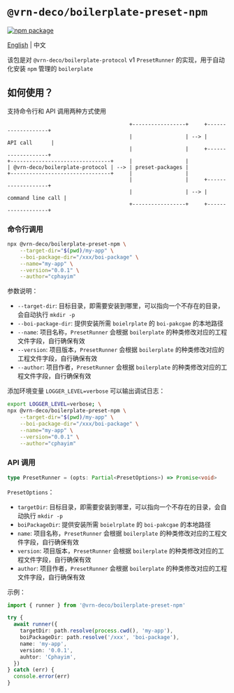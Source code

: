 # `@vrn-deco/boilerplate-preset-npm`

[![npm package](https://badgen.net/npm/v/@vrn-deco/boilerplate-preset-npm)](https://www.npmjs.com/package/@vrn-deco/boilerplate-preset-npm)

[English](./README.md) | 中文

该包是对 `@vrn-deco/boilerplate-protocol` v1 `PresetRunner` 的实现，用于自动化安装 `npm` 管理的 `boilerplate`

## 如何使用？

支持命令行和 API 调用两种方式使用

```
                                       +-----------------+     +-------------------+
                                       |                 | --> |     API call      |
                                       |                 |     +-------------------+
+--------------------------------+     |                 |
| @vrn-deco/boilerplate-protocol | --> | preset-packages |
+--------------------------------+     |                 |
                                       |                 |     +-------------------+
                                       |                 | --> | command line call |
                                       +-----------------+     +-------------------+
```

### 命令行调用

```sh
npx @vrn-deco/boilerplate-preset-npm \
	--target-dir="$(pwd)/my-app" \
	--boi-package-dir="/xxx/boi-package" \
	--name="my-app" \
	--version="0.0.1" \
	--author="cphayim"
```

参数说明：

- `--target-dir`: 目标目录，即需要安装到哪里，可以指向一个不存在的目录，会自动执行 `mkdir -p`
- `--boi-package-dir`: 提供安装所需 `boielrplate` 的 `boi-pakcgae` 的本地路径
- `--name`: 项目名称，`PresetRunner` 会根据 `boilerplate` 的种类修改对应的工程文件字段，自行确保有效
- `--version`: 项目版本，`PresetRunner` 会根据 `boilerplate` 的种类修改对应的工程文件字段，自行确保有效
- `--author`: 项目作者，`PresetRunner` 会根据 `boilerplate` 的种类修改对应的工程文件字段，自行确保有效

添加环境变量 `LOGGER_LEVEL=verbose` 可以输出调试日志：

```sh
export LOGGER_LEVEL=verbose; \
npx @vrn-deco/boilerplate-preset-npm \
	--target-dir="$(pwd)/my-app" \
	--boi-package-dir="/xxx/boi-package" \
	--name="my-app" \
	--version="0.0.1" \
	--author="cphayim"
```

### API 调用

```ts
type PresetRunner = (opts: Partial<PresetOptions>) => Promise<void>
```

`PresetOptions`：

- `targetDir`: 目标目录，即需要安装到哪里，可以指向一个不存在的目录，会自动执行 `mkdir -p`
- `boiPackageDir`: 提供安装所需 `boielrplate` 的 `boi-pakcgae` 的本地路径
- `name`: 项目名称，`PresetRunner` 会根据 `boilerplate` 的种类修改对应的工程文件字段，自行确保有效
- `version`: 项目版本，`PresetRunner` 会根据 `boilerplate` 的种类修改对应的工程文件字段，自行确保有效
- `author`: 项目作者，`PresetRunner` 会根据 `boilerplate` 的种类修改对应的工程文件字段，自行确保有效

示例：

```ts
import { runner } from '@vrn-deco/boilerplate-preset-npm'

try {
  await runner({
    targetDir: path.resolve(process.cwd(), 'my-app'),
    boiPackageDir: path.resolve('/xxx', 'boi-package'),
    name: 'my-app',
    version: '0.0.1',
    auhtor: 'Cphayim',
  })
} catch (err) {
  console.error(err)
}
```

